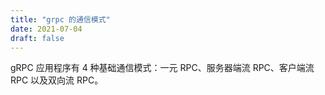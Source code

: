 ```yaml
---
title: "grpc 的通信模式"
date: 2021-07-04
draft: false
---
```


gRPC 应用程序有 4 种基础通信模式：一元 RPC、服务器端流 RPC、客户端流 RPC 以及双向流 RPC。